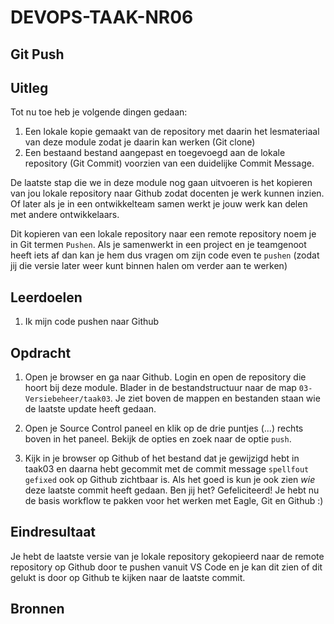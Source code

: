 # DEVOPS-TAAK-NR06

## Git Push

## Uitleg

Tot nu toe heb je volgende dingen gedaan:
1. Een lokale kopie gemaakt van de repository met daarin het lesmateriaal van deze module zodat je daarin kan werken (Git clone)
2. Een bestaand bestand aangepast en toegevoegd aan de lokale repository (Git Commit) voorzien van een duidelijke Commit Message.

De laatste stap die we in deze module nog gaan uitvoeren is het kopieren van jou lokale repository naar Github zodat docenten je werk kunnen inzien. Of later als je in een ontwikkelteam samen werkt je jouw werk kan delen met andere ontwikkelaars.

Dit kopieren van een lokale repository naar een remote repository noem je in Git termen `Pushen`. Als je samenwerkt in een project en je teamgenoot heeft iets af dan kan je hem dus vragen om zijn code even te `pushen` (zodat jij die versie later weer kunt binnen halen om verder aan te werken)

## Leerdoelen

1. Ik mijn code pushen naar Github

## Opdracht

1. Open je browser en ga naar Github. Login en open de repository die hoort bij deze module. Blader in de bestandstructuur naar de map `03-Versiebeheer/taak03`. Je ziet boven de mappen en bestanden staan wie de laatste update heeft gedaan.
   
2. Open je Source Control paneel en klik op de drie puntjes (...) rechts boven in het paneel. Bekijk de opties en zoek naar de optie `push`.
   
3. Kijk in je browser op Github of het bestand dat je gewijzigd hebt in taak03 en daarna hebt gecommit met de commit message `spellfout gefixed` ook op Github zichtbaar is. Als het goed is kun je ook zien *wie* deze laatste commit heeft gedaan. Ben jij het? Gefeliciteerd! Je hebt nu de basis workflow te pakken voor het werken met Eagle, Git en Github :) 

## Eindresultaat

Je hebt de laatste versie van je lokale repository gekopieerd naar de remote repository op Github door te pushen vanuit VS Code en je kan dit zien of dit gelukt is door op Github te kijken naar de laatste commit.

## Bronnen